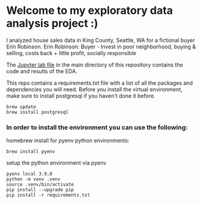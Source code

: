 # Welcome to my exploratory data analysis project :)

I analyzed house sales data in King County, Seattle, WA for a fictional buyer Erin Robinson.
Erin Robinson: Buyer - Invest in poor neighborhood, buying & selling, costs back + little profit, socially responsible  

The [Jupyter lab file](EDA_notebook.ipynb) in the main directory of this repository contains the code and results of the EDA.

This repo contains a requirements.txt file with a list of all the packages and dependencies you will need. Before you install the virtual environment, make sure to install postgresql if you haven't done it before.

```
brew update
brew install postgresql
```

### In order to install the environment you can use the following:

homebrew install for pyenv python environments:
```
brew install pyenv
```

setup the python environment via pyenv
```
pyenv local 3.9.8
python -m venv .venv
source .venv/bin/activate
pip install --upgrade pip
pip install -r requirements.txt
```

